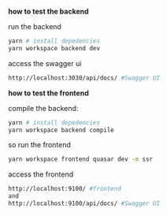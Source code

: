 **how to test the backend**

run the backend
```bash
yarn # install depedencies
yarn workspace backend dev
```
access the swagger ui
```bash
http://localhost:3030/api/docs/ #Swagger UI
```

**how to test the frontend**

compile the backend:
```bash
yarn # install depedencies
yarn workspace backend compile
```
so run the frontend
```bash
yarn workspace frontend quasar dev -m ssr
```
access the frontend
```bash
http://localhost:9100/ #frontend
and
http://localhost:9100/api/docs/ #Swagger UI
```